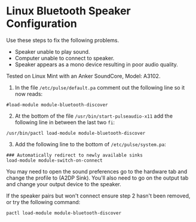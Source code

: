 Linux Bluetooth Speaker Configuration
=====================================

Use these steps to fix the following problems.
- Speaker unable to play sound.
- Computer unable to connect to speaker.
- Speaker appears as a mono device resulting in poor audio quality.

Tested on Linux Mint with an Anker SoundCore, Model: A3102.

1. In the file `/etc/pulse/default.pa` comment out the following line so it now reads:

`#load-module module-bluetooth-discover`

2. At the bottom of the file `/usr/bin/start-pulseaudio-x11` add the following line in between the last two `fi`:

`/usr/bin/pactl load-module module-bluetooth-discover`

3. Add the following line to the bottom of `/etc/pulse/system.pa`:

```
### Automatically redirect to newly available sinks
load-module module-switch-on-connect
```

You may need to open the sound preferences go to the hardware tab and change the profile to (A2DP Sink). You'll also need to go on the output tab and change your output device to the speaker.

If the speaker pairs but won't connect ensure step 2 hasn't been removed, or try the following command:

`
pactl load-module module-bluetooth-discover
`
